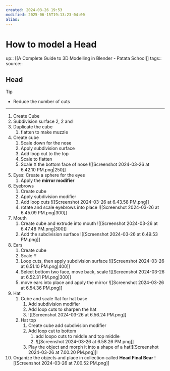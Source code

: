 ```yaml
---
created: 2024-03-26 19:53
modified: 2025-06-15T19:13:23-04:00
alias:
---
```

# How to model a Head
up::  [[A Complete Guide to 3D Modelling in Blender - Patata School]]
tags::
source::
## Head

Tip
- Reduce the number of cuts

****
1. Create Cube
2. Subdivision surface 2, 2 and
3. Duplicate the cube
	1. flatten to make muzzle
4. Create cube
	1. Scale down for the nose
	2. Apply subdivision surface
	3. Add loop cut to the top
	4. Scale to flatten
	5. Scale X the bottom face of nose
	![[Screenshot 2024-03-26 at 6.42.10 PM.png|250]]
5. Eyes: Create a sphere for the eyes
	1. Apply the **mirror modifier**
6. Eyebrows
	1. Create cube
	2. Apply subdivision modifier
	3. Add loop cuts
	 ![[Screenshot 2024-03-26 at 6.43.58 PM.png]]
	4. rotate and scale eyebrows into place
	 ![[Screenshot 2024-03-26 at 6.45.09 PM.png|300]]
7. Mouth
	1. Create cube and extrude into mouth
	 ![[Screenshot 2024-03-26 at 6.47.48 PM.png|300]]
	 2. Add the subdivision surface
		 ![[Screenshot 2024-03-26 at 6.49.53 PM.png]]
8. Ears
	1. Create cube
	2. Scale Y
	3. Loop cuts, then apply subdivision surface
		![[Screenshot 2024-03-26 at 6.51.10 PM.png|400]]
	4. Select bottom two face, move back, scale
		![[Screenshot 2024-03-26 at 6.52.31 PM.png|300]]
	5.  move ears into place and apply the mirror
		![[Screenshot 2024-03-26 at 6.54.36 PM.png]]
9. Hat
	1. Cube and scale flat for hat base
		1. Add subdivision modifier
		2. Add loop cuts to sharpen the hat
		3. ![[Screenshot 2024-03-26 at 6.56.24 PM.png]]
	2. Hat top
		1. Create cube add subdivision modifier
		2. Add loop cut to bottom
			1. add loopo cuts to middle and top middle
			2. ![[Screenshot 2024-03-26 at 6.58.26 PM.png]]
		3. Play the object and morph it into a shape of a hat![[Screenshot 2024-03-26 at 7.00.20 PM.png]]!
10. Organize the objects and place in collection called **Head**
**Final Bear**
![[Screenshot 2024-03-26 at 7.00.52 PM.png]]
